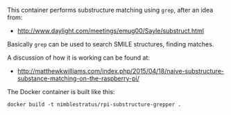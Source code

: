 This container performs substructure matching using `grep`, after an idea from: 

* http://www.daylight.com/meetings/emug00/Sayle/substruct.html

Basically `grep` can be used to search SMILE structures, finding matches.

A discussion of how it is working can be found at:

* http://matthewkwilliams.com/index.php/2015/04/18/naive-substructure-substance-matching-on-the-raspberry-pi/


The Docker container is built like this:

    docker build -t nimblestratus/rpi-substructure-grepper .

